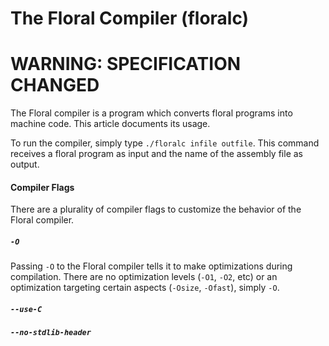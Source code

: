# The Floral Compiler (floralc)
# WARNING: SPECIFICATION CHANGED

The Floral compiler is a program which converts floral programs into machine code. This article documents its usage.

To run the compiler, simply type `./floralc infile outfile`. This command receives a floral program as input and the name of the assembly file as output.

#### Compiler Flags

There are a plurality of compiler flags to customize the behavior of the Floral compiler.

##### `-O`
Passing `-O` to the Floral compiler tells it to make optimizations during compilation. There are no optimization levels (`-O1`, `-O2`, etc) or an optimization targeting certain aspects (`-Osize`, `-Ofast`), simply `-O`.

##### `--use-C`

##### `--no-stdlib-header`
